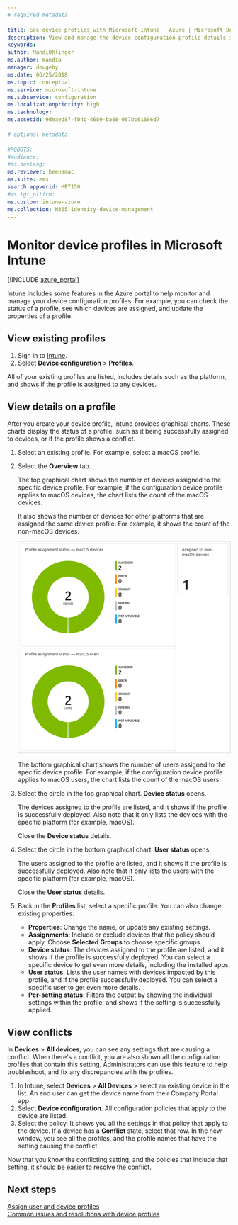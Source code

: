 ```yaml
---
# required metadata

title: See device profiles with Microsoft Intune - Azure | Microsoft Docs
description: View and manage the device configuration profile details in Microsoft Intune, see a graphical chart of the number of devices assigned to a profile, and see which devices have profiles assigned or deployed. Can also troubleshoot profiles that have conflict settings. 
keywords:
author: MandiOhlinger
ms.author: mandia
manager: dougeby
ms.date: 06/25/2018
ms.topic: conceptual
ms.service: microsoft-intune
ms.subservice: configuration
ms.localizationpriority: high
ms.technology:
ms.assetid: 9deaed87-fb4b-4689-ba88-067bc61686d7

# optional metadata

#ROBOTS:
#audience:
#ms.devlang:
ms.reviewer: heenamac
ms.suite: ems
search.appverid: MET150
#ms.tgt_pltfrm:
ms.custom: intune-azure
ms.collection: M365-identity-device-management
---
```


# Monitor device profiles in Microsoft Intune

[!INCLUDE [azure_portal](../includes/azure_portal.md)]

Intune includes some features in the Azure portal to help monitor and manage your device configuration profiles. For example, you can check the status of a profile, see which devices are assigned, and update the properties of a profile.

## View existing profiles

1. Sign in to [Intune](https://go.microsoft.com/fwlink/?linkid=2090973).
3. Select **Device configuration** > **Profiles**.

All of your existing profiles are listed, includes details such as the platform, and shows if the profile is assigned to any devices.

## View details on a profile

After you create your device profile, Intune provides graphical charts. These charts display the status of a profile, such as it being successfully assigned to devices, or if the profile shows a conflict.

1. Select an existing profile. For example, select a macOS profile.
2. Select the **Overview** tab.

    The top graphical chart shows the number of devices assigned to the specific device profile. For example, if the configuration device profile applies to macOS devices, the chart lists the count of the macOS devices.

    It also shows the number of devices for other platforms that are assigned the same device profile. For example, it shows the count of the non-macOS devices.

    ![View the number of devices assigned to the device profile](./media/device-profile-monitor/device-configuration-profile-graphical-chart.png)

    The bottom graphical chart shows the number of users assigned to the specific device profile. For example, if the configuration device profile applies to macOS users, the chart lists the count of the macOS users.

3. Select the circle in the top graphical chart. **Device status** opens.

    The devices assigned to the profile are listed, and it shows if the profile is successfully deployed. Also note that it only lists the devices with the specific platform (for example, macOS).

    Close the **Device status** details.

4. Select the circle in the bottom graphical chart. **User status** opens. 

    The users assigned to the profile are listed, and it shows if the profile is successfully deployed. Also note that it only lists the users with the specific platform (for example, macOS).

    Close the **User status** details.

5. Back in the **Profiles** list, select a specific profile. You can also change existing properties:
    - **Properties**: Change the name, or update any existing settings.
    - **Assignments**: Include or exclude devices that the policy should apply. Choose **Selected Groups** to choose specific groups.
    - **Device status**: The devices assigned to the profile are listed, and it shows if the profile is successfully deployed. You can select a specific device to get even more details, including the installed apps.
    - **User status**: Lists the user names with devices impacted by this profile, and if the profile successfully deployed. You can select a specific user to get even more details.
    - **Per-setting status**: Filters the output by showing the individual settings within the profile, and shows if the setting is successfully applied.

## View conflicts

In **Devices** > **All devices**, you can see any settings that are causing a conflict. When there's a conflict, you are also shown all the configuration profiles that contain this setting. Administrators can use this feature to help troubleshoot, and fix any discrepancies with the profiles.

1. In Intune, select **Devices** > **All Devices** > select an existing device in the list. An end user can get the device name from their Company Portal app.
2. Select **Device configuration**. All configuration policies that apply to the device are listed.
3. Select the policy. It shows you all the settings in that policy that apply to the device. If a device has a **Conflict** state, select that row. In the new window, you see all the profiles, and the profile names that have the setting causing the conflict.

Now that you know the conflicting setting, and the policies that include that setting, it should be easier to resolve the conflict. 

## Next steps
[Assign user and device profiles](../device-profile-assign.md)  
[Common issues and resolutions with device profiles](device-profile-troubleshoot.md)
